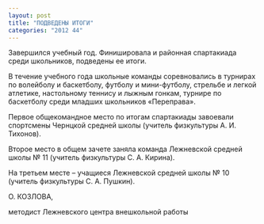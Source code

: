 ```yaml
---
layout: post
title: "ПОДВЕДЕНЫ ИТОГИ"
categories: "2012 44"
---
```


Завершился учебный год. Финишировала и районная спартакиада среди школьников, подведены ее итоги.

В  течение учебного года школьные команды соревновались в турнирах по волейболу и  баскетболу, футболу и мини-футболу, стрельбе и легкой атлетике, настольному  теннису и лыжным гонкам, турнире по баскетболу среди младших школьников «Переправа».

Первое  общекомандное место по итогам спартакиады завоевали спортсмены Чернцкой средней  школы (учитель физкультуры А. И. Тихонов).

Второе  место в общем зачете заняла команда Лежневской средней школы № 11 (учитель  физкультуры С. А. Кирина).

На  третьем месте – учащиеся Лежневской средней школы № 10 (учитель физкультуры С.  А. Пушкин).

О.  КОЗЛОВА,

методист  Лежневского центра внешкольной работы


